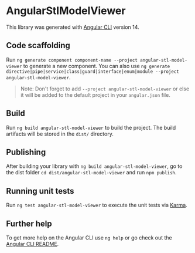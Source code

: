 # AngularStlModelViewer

This library was generated with [Angular CLI](https://github.com/angular/angular-cli) version 14.

## Code scaffolding

Run `ng generate component component-name --project angular-stl-model-viewer` to generate a new component. You can also use `ng generate directive|pipe|service|class|guard|interface|enum|module --project angular-stl-model-viewer`.
> Note: Don't forget to add `--project angular-stl-model-viewer` or else it will be added to the default project in your `angular.json` file. 

## Build

Run `ng build angular-stl-model-viewer` to build the project. The build artifacts will be stored in the `dist/` directory.

## Publishing

After building your library with `ng build angular-stl-model-viewer`, go to the dist folder `cd dist/angular-stl-model-viewer` and run `npm publish`.

## Running unit tests

Run `ng test angular-stl-model-viewer` to execute the unit tests via [Karma](https://karma-runner.github.io).

## Further help

To get more help on the Angular CLI use `ng help` or go check out the [Angular CLI README](https://github.com/angular/angular-cli/blob/master/README.md).

